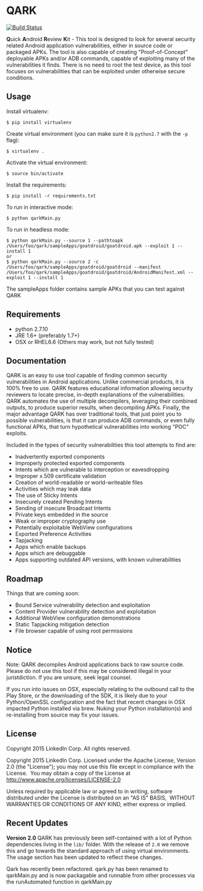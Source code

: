# QARK

[![Build Status](https://travis-ci.org/linkedin/qark.svg?branch=master)](https://travis-ci.org/linkedin/qark)

**Q**uick **A**ndroid **R**eview **K**it - This tool is designed to look for several security related Android application vulnerabilities, either in source code or packaged APKs. The tool is also capable of creating "Proof-of-Concept" deployable APKs and/or ADB commands, capable of exploiting many of the vulnerabilities it finds. There is no need to root the test device, as this tool focuses on vulnerabilities that can be exploited under otherwise secure conditions.


## Usage

Install virtualenv:
```
$ pip install virtualenv
```

Create virtual environment (you can make sure it is `python2.7` with the `-p` flag):
```
$ virtualenv .
```

Activate the virtual environment:
```
$ source bin/activate
```

Install the requirements:
```
$ pip install -r requirements.txt
```

To run in interactive mode:
```
$ python qarkMain.py
```

To run in headless mode:
```
$ python qarkMain.py --source 1 --pathtoapk /Users/foo/qark/sampleApps/goatdroid/goatdroid.apk --exploit 1 --install 1
or
$ python qarkMain.py --source 2 -c /Users/foo/qark/sampleApps/goatdroid/goatdroid --manifest /Users/foo/qark/sampleApps/goatdroid/goatdroid/AndroidManifest.xml --exploit 1 --install 1
```

The sampleApps folder contains sample APKs that you can test against QARK


## Requirements
- python 2.7.10
- JRE 1.6+ (preferably 1.7+)
- OSX or RHEL6.6 (Others may work, but not fully tested)

## Documentation

QARK is an easy to use tool capable of finding common security vulnerabilities in Android applications. Unlike commercial products, it is 100% free to use. QARK features educational information allowing security reviewers to locate precise, in-depth explanations of the vulnerabilities. QARK automates the use of multiple decompilers, leveraging their combined outputs, to produce superior results, when decompiling APKs. Finally, the major advantage QARK has over traditional tools, that just point you to possible vulnerabilities, is that it can produce ADB commands, or even fully functional APKs, that turn hypothetical vulnerabilities into working "POC" exploits.

Included in the types of security vulnerabilities this tool attempts to find are:
- Inadvertently exported components
- Improperly protected exported components
- Intents which are vulnerable to interception or eavesdropping
- Improper x.509 certificate validation
- Creation of world-readable or world-writeable files
- Activities which may leak data
- The use of Sticky Intents
- Insecurely created Pending Intents
- Sending of insecure Broadcast Intents
- Private keys embedded in the source
- Weak or improper cryptography use 
- Potentially exploitable WebView configurations
- Exported Preference Activities
- Tapjacking
- Apps which enable backups
- Apps which are debuggable
- Apps supporting outdated API versions, with known vulnerabilities

## Roadmap
Things that are coming soon:
- Bound Service vulnerability detection and exploitation
- Content Provider vulnerability detection and exploitation
- Additional WebView configuration demonstrations
- Static Tapjacking mitigation detection
- File browser capable of using root permissions


## Notice

Note: QARK decompiles Android applications back to raw source code. Please do not use this tool if this may be considered illegal in your juristdiction. If you are unsure, seek legal counsel.

If you run into issues on OSX, especially relating to the outbound call to the Play Store, or the downloading of the SDK, it is 
likely due to your Python/OpenSSL configuration and the fact that recent changes in OSX impacted Python installed via brew. Nuking your
Python installation(s) and re-installing from source may fix your issues.


## License
Copyright 2015 LinkedIn Corp.  All rights reserved.

Copyright 2015 LinkedIn Corp. Licensed under the Apache License, Version 2.0 (the "License"); you may not use this file except in compliance with the License.  You may obtain a copy of the License at http://www.apache.org/licenses/LICENSE-2.0

Unless required by applicable law or agreed to in writing, software  distributed under the License is distributed on an "AS IS" BASIS,  WITHOUT WARRANTIES OR CONDITIONS OF ANY KIND, either express or implied.

## Recent Updates
**Version 2.0**
QARK has previously been self-contained with a lot of Python dependencies living in the `lib/` folder. With the release of `2.0` we remove this and go towards the standard approach of using virtual environments. The usage section has been updated to reflect these changes.


Qark has recently been refactored. qark.py has been renamed to qarkMain.py and is now packagable and runnable from other processes via the runAutomated function in qarkMain.py
